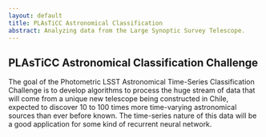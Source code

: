 ```yaml
---
layout: default
title: PLAsTiCC Astronomical Classification
abstract: Analyzing data from the Large Synoptic Survey Telescope.
---
```


## PLAsTiCC Astronomical Classification Challenge

The goal of the Photometric LSST Astronomical Time-Series Classification 
Challenge is to develop algorithms to process the huge stream of data 
that will come from a unique new telescope being constructed in Chile, 
expected to discover 10 to 100 times more time-varying astronomical 
sources than ever before known.  The time-series nature of this data 
will be a good application for some kind of recurrent neural network.
 
